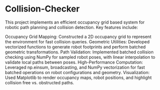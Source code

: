 # Collision-Checker
This project implements an efficient occupancy grid based system for robotic path planning and collision detection. Key features include:

Occupancy Grid Mapping: Constructed a 2D occupancy grid to represent the environment for fast collision queries.
Geometric Utilities: Developed vectorized functions to generate robot footprints and perform batched geometric transformations.
Path Validation: Implemented batched collision checking using NumPy for sampled robot poses, with linear interpolation to validate local paths between poses.
High-Performance Computation: Leveraged np.einsum, broadcasting, and NumPy vectorization for fast batched operations on robot configurations and geometry.
Visualization: Used Matplotlib to render occupancy maps, robot positions, and highlight collision free vs. obstructed paths.
